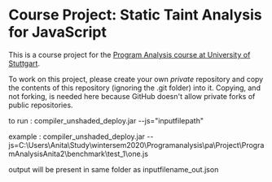 # Course Project: Static Taint Analysis for JavaScript

This is a course project for the [Program Analysis course at University of Stuttgart](http://software-lab.org/teaching/winter2020/pa/).

To work on this project, please create your own *private* repository and copy the contents of this repository (ignoring the .git folder) into it. Copying, and not forking, is needed here because GitHub doesn't allow private forks of public repositories.

to run : compiler_unshaded_deploy.jar --js="inputfilepath"

example : compiler_unshaded_deploy.jar --js=C:\Users\Anita\Study\wintersem2020\Programanalysis\pa\Project\ProgramAnalysisAnita2\benchmark\test_1\one.js 

output will be present in same folder as inputfilename_out.json